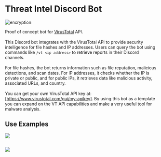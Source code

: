 <h1>Threat Intel Discord Bot</h1>

  ![encryption](https://github.com/user-attachments/assets/aa6070c4-d7e9-46fd-b846-026eda3c3c52)
  
Proof of concept bot for  <a href="https://www.virustotal.com/gui/home/upload">VirusTotal</a> API.
<br><br>
This Discord bot integrates with the VirusTotal API to provide security intelligence for file hashes and IP addresses. Users can query the bot using commands like `/vt <ip address>` <hash or IP> to retrieve reports in their Discord channels.
<br><br>
For file hashes, the bot returns information such as file reputation, malicious detections, and scan dates. For IP addresses, it checks whether the IP is private or public, and for public IPs, it retrieves data like malicious activity, associated URLs, and country.
<br><br>
You can get your own VirusTotal API key at: [https://www.virustotal.com/gui/my-apikey]. By using this bot as a template you can expand on the VT API capabilities and make a very useful tool for malware analysis.
<h2>Use Examples</h2>
<img src="https://github.com/user-attachments/assets/31ece941-ad4e-4107-9ebc-4d83b0a4d3c1"/>

<h2></h2>
<img src="https://github.com/user-attachments/assets/10263847-ba30-469f-8a54-a9d1a416053b"/>
